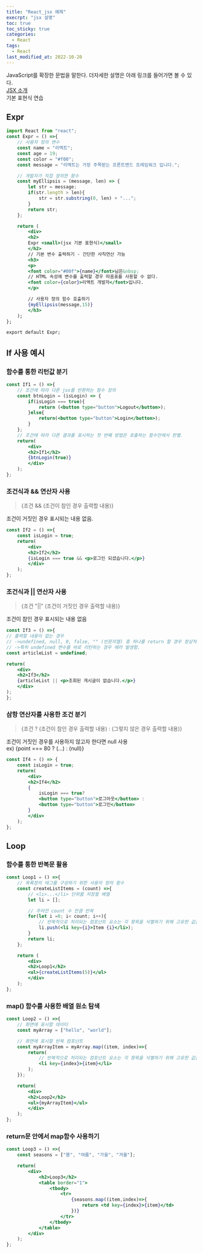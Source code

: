 ```yaml
---
title: "React_jsx 예제"
execrpt: "jsx 설명"
toc: true
toc_sticky: true
categories:
  - React
tags:
  - React
last_modified_at: 2022-10-20
---
```

JavaScript를 확장한 문법을 말한다. 더자세한 설명은 아래 링크를 들어가면 볼 수 있다.  
[JSX 소개](https://ko.reactjs.org/docs/introducing-jsx.html)  
기본 표현식 연습
## Expr
```jsx
import React from "react";
const Expr = () =>{
    // 사용자 정의 변수
    const name = "리액트";
    const age = 19;
    const color = "#f00";
    const message = "리액트는 가장 주목받는 프론트앤드 프레임워크 입니다.";

    // 개발자가 직접 정의한 함수
    const myEllipsis = (message, len) => {
        let str = message;
        if(str.length > len){
            str = str.substring(0, len) + "...";
        }
        return str;
    };

    return (
        <div>
        <h2>
        Expr <small>(jsx 기본 표현식)</small>
        </h2>
        // 기본 변수 출력하기 - 간단한 사칙연산 가능
        <h3>
        <p>
        <font color="#00f">{name}</font>님은&nbsp;
        // HTML 속성에 변수를 출력할 경우 따옴표를 사용할 수 없다.
        <font color={color}>리액트 개발자</font>입니다.
        </p>

        // 사용자 정의 함수 호출하기
        {myEllipsis(message,15)}
        </h3>
    );
};

export default Expr;
```
## If 사용 예시

### 함수를 통한 리턴값 분기
```jsx
const If1 = () =>{
    // 조건에 따라 다른 jsx를 반환하는 함수 정의
    const btnLogin = (isLogin) => {
        if(isLogin === true){
            return (<button type="button">Logout</button>);
        }else{
            return(<button type="button">Login</button>);
        }
    };
    // 조건에 따라 다른 결과를 표시하는 첫 번째 방법은 호출하는 함수안에서 판별.
    return(
        <div>
        <h2>If1</h2>
        {btnLogin(true)}
        </div>
    );
};
```
### 조건식과 && 연산자 사용
> {조건 && (조건이 참인 경우 출력할 내용)}
  
조건이 거짓인 경우 표시되는 내용 없음.
```jsx
const If2 = () =>{
    const isLogin = true;
    return(
        <div>
        <h2>If2</h2>
        {isLogin === true && <p>로그인 되셨습니다.</p>}
        </div>
    );
};
```

### 조건식과 || 연산자 사용
> {조건 "||" (조건이 거짓인 경우 출력할 내용)}
  
조건이 참인 경우 표시되는 내용 없음  
```jsx
const If3 = () =>{
// 출력할 내용이 없는 경우
// ->undefined, null, 0, false, "" (빈문자열) 중 하나를 return 할 경우 정상적인 화면 렌더링이 이루어지지 않음.
// ->특히 undefined 변수를 바로 리턴하는 경우 에러 발생함.
const articleList = undefined;

return(
    <div>
    <h2>If3</h2>
    {articleList || <p>조회된 게시글이 없습니다.</p>}
    </div>
);
};
```
### 삼항 연산자를 사용한 조건 분기
> {조건 ? (조건이 참인 경우 출력할 내용) : (그렇지 않은 경우 출력할 내용)}
  
조건이 거짓인 경우를 사용하지 않고자 한다면 null 사용  
ex) {point === 80 ? (...) : (null)}
```jsx
const If4 = () => {
    const isLogin = true;
    return(
        <div>
        <h2>If4</h2>
        {
            isLogin === true?
            <button type="button">로그아웃</button> :
            <button type="button">로그인</button>
        }
        </div>
    );
};
```
## Loop

### 함수를 통한 반복문 활용
```jsx
const Loop1 = () =>{
    // 목록정의 태그를 구성하기 위한 사용자 정의 함수
    const createListItems = (count) =>{
        // <li>...</li> 단위를 저장할 배열
        let li = [];

        // 주어진 count 수 만큼 반복
        for(let i =0; i< count; i++){
            // 반복적으로 처리되는 컴포넌트 요소는 각 항목을 식별하기 위해 고유한 값을 갖는 key 속성을 포함해야 한다. (React권고사항)
            li.push(<li key={i}>Item {i}</li>);
        }
        return li;
    };

    return (
        <div>
        <h2>Loop1</h2>
        <ul>{createListItems(5)}</ul>
        </div>
    );
};
```
### map() 함수를 사용한 배열 원소 탐색
```jsx
const Loop2 = () =>{
    // 화면에 표시할 데이터
    const myArray = ["hello", "world"];

    // 화면에 표시할 반복 컴포넌트
    const myArrayItem = myArray.map((item, index)=>{
        return(
            // 반복적으로 처리되는 컴포넌트 요소는 각 항목을 식별하기 위해 고유한 값을 갖는 key 속성을 포함해야 함 (React권고사항)
            <li key={index}>{item}</li>
        );
    });

    return(
        <div>
        <h2>Loop2</h2>
        <ul>{myArrayItem}</ul>
        </div>
    );
};
```
### return문 안에서 map함수 사용하기
```jsx
const Loop3 = () =>{
    const seasons = ["봄", "여름", "가을", "겨울"];

    return(
        <div>
            <h2>Loop3</h2>
            <table border="1">
                <tbody>
                    <tr>
                        {seasons.map((item,index)=>{
                            return <td key={index}>{item}</td>
                        })}
                    </tr>
                </tbody>
            </table>
        </div>
    );
};
```